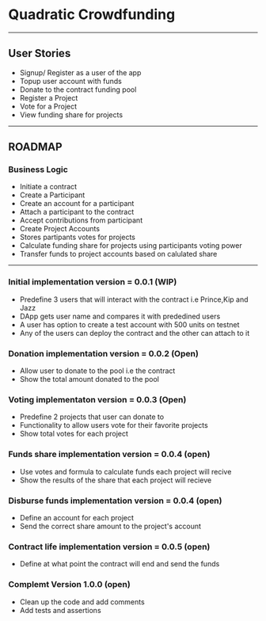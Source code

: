 # Quadratic Crowdfunding

---

## User Stories

- Signup/ Register as a user of the app
- Topup user account with funds
- Donate to the contract funding pool
- Register a Project
- Vote for a Project
- View funding share for projects

--- 

## ROADMAP

### Business Logic
- Initiate a contract
- Create a Participant 
- Create an account for a participant
- Attach a participant to the contract
- Accept contributions from participant
- Create Project Accounts
- Stores partipants votes for projects
- Calculate funding share for projects using participants voting power
- Transfer funds to project accounts based on calulated share 

---

### Initial implementation version = 0.0.1 (WIP)
- Predefine 3 users that will interact with the contract i.e Prince,Kip and Jazz
- DApp gets user name and compares it with prededined users 
- A user has option to create a test account with 500 units on testnet
- Any of the users can deploy the contract and the other can attach to it

### Donation implementation version = 0.0.2 (Open)
- Allow user to donate to the pool i.e the contract
- Show the total amount donated to the pool 

### Voting implementaton version = 0.0.3 (Open)
- Predefine 2 projects that user can donate to
- Functionality to allow users vote for their favorite projects
- Show total votes for each project

### Funds share implementation version = 0.0.4 (open)
- Use votes and formula to calculate funds each project will recive
- Show the results of the share that each project will recieve

### Disburse funds implementation version = 0.0.4 (open)
- Define an account for each project
- Send the correct share amount to the project's account

### Contract life implementation version = 0.0.5 (open)
- Define at what point the contract will end and send the funds

### Complemt Version 1.0.0 (open)
- Clean up the code and add comments
- Add tests and assertions

